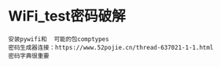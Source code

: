 # WiFi_test密码破解
    安装pywifi和  可能的包comptypes
    密码生成器连接：https://www.52pojie.cn/thread-637021-1-1.html
    密码字典很重要
